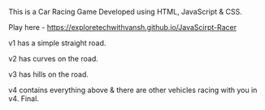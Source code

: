 This is a Car Racing Game Developed using HTML, JavaScript & CSS.

Play here - https://exploretechwithvansh.github.io/JavaScirpt-Racer

v1 has a simple straight road.

v2 has curves on the road.

v3 has hills on the road.

v4 contains everything above & there are other vehicles racing with you in v4. Final.
